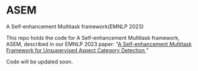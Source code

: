 # ASEM

A Self-enhancement Multitask framework(EMNLP 2023)

This repo holds the code for A Self-enhancement Multitask framework, ASEM, described in our EMNLP 2023 paper: "[A Self-enhancement Multitask Framework for Unsupervised Aspect
Category Detection
]([https://aclanthology.org/2021.findings-emnlp.69.pdf](https://drive.google.com/file/d/1U5YJEIHLT7bBxcoZO018YHoR9IRel2Mc/view?usp=sharing)https://drive.google.com/file/d/1U5YJEIHLT7bBxcoZO018YHoR9IRel2Mc/view?usp=sharing)" 

Code will be updated soon.
